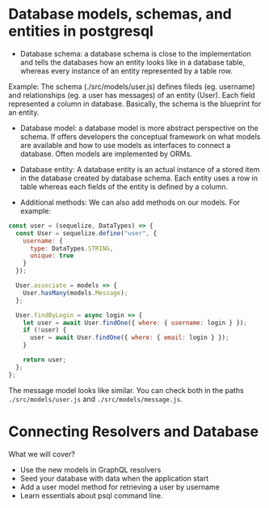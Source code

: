 # Database models, schemas, and entities in postgresql

- Database schema: a database schema is close to the implementation and tells the databases how an entity looks like in a database table, whereas every instance of an entity represented by a table row.

Example: The schema (./src/models/user.js) defines fileds (eg. username) and relationships (eg. a user has messages) of an entity (User). Each field represented a column in database. Basically, the schema is the blueprint for an entity.

- Database model: a database model is more abstract perspective on the schema. If offers developers the conceptual framework on what models are available and how to use models as interfaces to connect a database. Often models are implemented by ORMs.

- Database entity: A database entity is an actual instance of a stored item in the database created by database schema. Each entity uses a row in table whereas each fields of the entity is defined by a column.

- Additional methods: We can also add methods on our models. For example:

```js
const user = (sequelize, DataTypes) => {
  const User = sequelize.define("user", {
    username: {
      type: DataTypes.STRING,
      unique: true
    }
  });

  User.associate = models => {
    User.hasMany(models.Message);
  };

  User.findByLogin = async login => {
    let user = await User.findOne({ where: { username: login } });
    if (!user) {
      user = await User.findOne({ where: { email: login } });
    }

    return user;
  };
};
```

The message model looks like similar. You can check both in the paths `./src/models/user.js` and `./src/models/message.js`.

# Connecting Resolvers and Database

What we will cover?

- Use the new models in GraphQL resolvers
- Seed your database with data when the application start
- Add a user model method for retrieving a user by username
- Learn essentials about psql command line.
